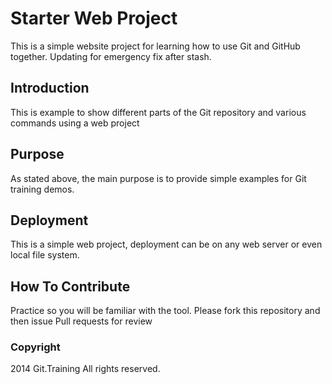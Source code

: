 # Starter Web Project

This is a simple website project for 
learning how to use Git and GitHub together.
Updating for emergency fix after stash.
## Introduction

This is example to show different parts
 of the Git repository and various commands
 using a web project

## Purpose

As stated above, the main purpose is to
provide simple examples for Git training
demos.

## Deployment

This is a simple web project, deployment
 can be on any web server or even local
 file system. 

## How To Contribute

Practice so you will be familiar with the tool.
Please fork this repository and then issue Pull requests for review


### Copyright

2014 Git.Training All rights reserved.
